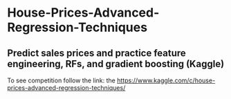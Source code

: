 # House-Prices-Advanced-Regression-Techniques
## Predict sales prices and practice feature engineering, RFs, and gradient boosting (Kaggle)

To see competition follow the link: the https://www.kaggle.com/c/house-prices-advanced-regression-techniques/
